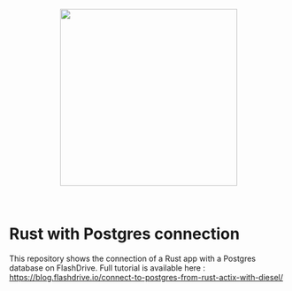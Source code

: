 <p align="center"><a href="https://devcenter.qoddi.com/rust/"><img align="center" style="width:320px" src="https://qoddi.com/assets/images/temp/logo.png"/></a></p><br/>

# Rust with Postgres connection

This repository shows the connection of a Rust app with a Postgres database on FlashDrive.
Full tutorial is available here : https://blog.flashdrive.io/connect-to-postgres-from-rust-actix-with-diesel/
